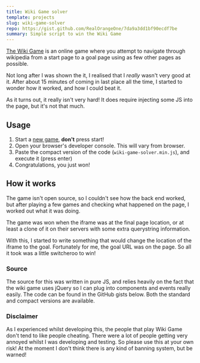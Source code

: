 ```yaml
---
title: Wiki Game solver
template: projects
slug: wiki-game-solver
repo: https://gist.github.com/RealOrangeOne/7da9a3dd1bf90ecdf7be
summary: Simple script to win the Wiki Game
---
```


[The Wiki Game](http://thewikigame.com) is an online game where you attempt to navigate through wikipedia from a start page to a goal page using as few other pages as possible. 

Not long after I was shown the it, I realised that I _really_ wasn't very good at it. After about 15 minutes of coming in last place all the time, I started to wonder how it worked, and how I could beat it.

As it turns out, it really isn't very hard! It does require injecting some JS into the page, but it's not that much.

## Usage

1.  Start a [new game](http://thewikigame.com/speed-race), __don't__ press start!
2.  Open your browser's developer console. This will vary from browser.
3.  Paste the compact version of the code (`wiki-game-solver.min.js`), and execute it (press enter)
4.  Congratulations, you just won!


## How it works
The game isn't open source, so I couldn't see how the back end worked, but after playing a few games and checking what happened on the page, I worked out what it was doing.

The game was won when the iframe was at the final page location, or at least a clone of it on their servers with some extra querystring information.

With this, I started to write something that would change the location of the iframe to the goal. Fortunately for me, the goal URL was on the page. So all it took was a little switcheroo to win! 

### Source
The source for this was written in pure JS, and relies heavily on the fact that the wiki game uses jQuery so I can plug into components and events really easily. The code can be found in the GitHub gists below. Both the standard and compact versions are available.

<script src="{{ article.repo }}.js"></script>

### Disclaimer
As I experienced whilst developing this, the people that play Wiki Game don't tend to like people cheating. There were a lot of people getting very annoyed whilst I was developing and testing. So please use this at your own risk! At the moment I don't think there is any kind of banning system, but be warned!

